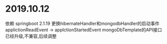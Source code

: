 # 2019.10.12
依赖 springboot 2.1.19
更换hibernateHandler和mongodbHandler的启动事件 applictionReadEvent -> applctionStartedEvent
mongoDbTemplate的API接口已经升级,不兼容,后续调整
